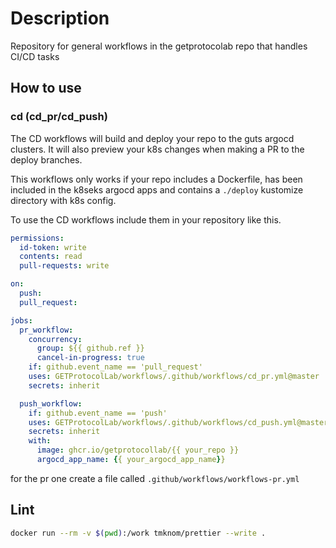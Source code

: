 # Description

Repository for general workflows in the getprotocolab repo that handles CI/CD tasks

## How to use

### cd (cd_pr/cd_push)
The CD workflows will build and deploy your repo to the guts argocd clusters. It will also preview your k8s changes when making a PR to the deploy branches.

This workflows only works if your repo includes a Dockerfile, has been included in the k8seks argocd apps and contains a `./deploy` kustomize directory with k8s config.

To use the CD workflows include them in your repository like this.
```yaml
permissions:
  id-token: write
  contents: read
  pull-requests: write

on:
  push:
  pull_request:

jobs:
  pr_workflow:
    concurrency:
      group: ${{ github.ref }}
      cancel-in-progress: true
    if: github.event_name == 'pull_request'
    uses: GETProtocolLab/workflows/.github/workflows/cd_pr.yml@master
    secrets: inherit

  push_workflow:
    if: github.event_name == 'push'
    uses: GETProtocolLab/workflows/.github/workflows/cd_push.yml@master
    secrets: inherit
    with:
      image: ghcr.io/getprotocollab/{{ your_repo }}
      argocd_app_name: {{ your_argocd_app_name}}

```

for the pr one create a file called `.github/workflows/workflows-pr.yml`
## Lint

```bash
docker run --rm -v $(pwd):/work tmknom/prettier --write .
```
